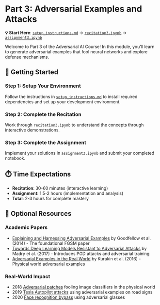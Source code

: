 # Part 3: Adversarial Examples and Attacks

**💡 Start Here**: [`setup_instructions.md`](https://github.com/jadidbourbaki/adversarial-ai/blob/main/part3/setup_instructions.md) → [`recitation3.ipynb`](https://github.com/jadidbourbaki/adversarial-ai/blob/main/part3/recitation3.ipynb) → [`assignment3.ipynb`](https://github.com/jadidbourbaki/adversarial-ai/blob/main/part3/assignment3.ipynb)

Welcome to Part 3 of the Adversarial AI Course! In this module, you'll learn to generate adversarial examples that fool neural networks and explore defense mechanisms.

## 🚀 Getting Started

### Step 1: Setup Your Environment
Follow the instructions in [`setup_instructions.md`](https://github.com/jadidbourbaki/adversarial-ai/blob/main/part3/setup_instructions.md) to install required dependencies and set up your development environment.

### Step 2: Complete the Recitation
Work through `recitation3.ipynb` to understand the concepts through interactive demonstrations.

### Step 3: Complete the Assignment
Implement your solutions in `assignment3.ipynb` and submit your completed notebook.

## ⏱️ Time Expectations

- **Recitation**: 30-60 minutes (interactive learning)
- **Assignment**: 1.5-2 hours (implementation and analysis)
- **Total**: 2-3 hours for complete mastery

## 📖 Optional Resources

### Academic Papers
- [Explaining and Harnessing Adversarial Examples](https://arxiv.org/abs/1412.6572) by Goodfellow et al. (2014) - The foundational FGSM paper
- [Towards Deep Learning Models Resistant to Adversarial Attacks](https://arxiv.org/abs/1706.06083) by Madry et al. (2017) - Introduces PGD attacks and adversarial training
- [Adversarial Examples in the Real World](https://arxiv.org/abs/1607.02533) by Kurakin et al. (2016) - Physical world adversarial examples

### Real-World Impact
- 2018 [Adversarial patches](https://arxiv.org/abs/1712.09665) fooling image classifiers in the physical world
- 2019 [Tesla Autopilot attacks](https://keenlab.tencent.com/en/whitepapers/Experimental_Security_Research_of_Tesla_Autopilot.pdf) using adversarial examples on road signs
- 2020 [Face recognition bypass](https://users.cs.northwestern.edu/~srutib/papers/face-rec-ccs16.pdf) using adversarial glasses